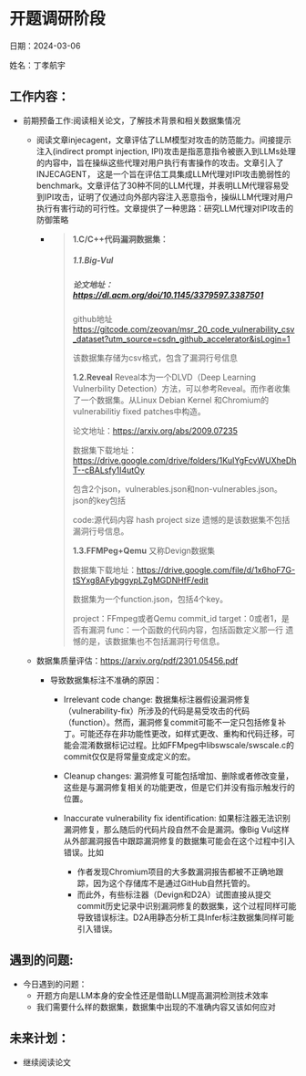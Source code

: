 # 开题调研阶段



日期：2024-03-06

姓名：丁孝航宇

## 工作内容：



- 前期预备工作:阅读相关论文，了解技术背景和相关数据集情况

  - 阅读文章injecagent，文章评估了LLM模型对攻击的防范能力。间接提示注入(indirect prompt injection, IPI)攻击是指恶意指令被嵌入到LLMs处理的内容中，旨在操纵这些代理对用户执行有害操作的攻击。文章引入了INJECAGENT， 这是一个旨在评估工具集成LLM代理对IPI攻击脆弱性的benchmark。文章评估了30种不同的LLM代理，并表明LLM代理容易受到IPI攻击，证明了仅通过向外部内容注入恶意指令，操纵LLM代理对用户执行有害行动的可行性。文章提供了一种思路：研究LLM代理对IPI攻击的防御策略

    - > **1.C/C++代码漏洞数据集：**
      >
      > ##### **1.1.Big-Vul**
      >
      > ##### 论文地址： https://dl.acm.org/doi/10.1145/3379597.3387501
      >
      > github地址 https://gitcode.com/zeovan/msr_20_code_vulnerability_csv_dataset?utm_source=csdn_github_accelerator&isLogin=1
      >
      > 该数据集存储为csv格式，包含了漏洞行号信息
      >
      > **1.2.Reveal**
      > Reveal本为一个DLVD（Deep Learning Vulnerbility Detection）方法，可以参考Reveal。而作者收集了一个数据集。从Linux Debian Kernel 和Chromium的vulnerabilitiy fixed patches中构造。
      >
      > 论文地址：https://arxiv.org/abs/2009.07235
      >
      > 数据集下载地址：https://drive.google.com/drive/folders/1KuIYgFcvWUXheDhT--cBALsfy1I4utOy
      >
      > 包含2个json，vulnerables.json和non-vulnerables.json。json的key包括
      >
      > code:源代码内容
      > hash
      > project
      > size
      > 遗憾的是该数据集不包括漏洞行号信息。
      >
      > **1.3.FFMPeg+Qemu**
      > 又称Devign数据集
      >
      > 数据集下载地址：https://drive.google.com/file/d/1x6hoF7G-tSYxg8AFybggypLZgMGDNHfF/edit
      >
      > 数据集为一个function.json，包括4个key。
      >
      > project：FFmpeg或者Qemu
      > commit_id
      > target：0或者1，是否有漏洞
      > func：一个函数的代码内容，包括函数定义那一行
      > 遗憾的是，该数据集也不包括漏洞行号信息。
  
  - 数据集质量评估：https://arxiv.org/pdf/2301.05456.pdf
  
    - 导致数据集标注不准确的原因：
  
      - Irrelevant code change: 数据集标注器假设漏洞修复（vulnerability-fix）所涉及的代码是易受攻击的代码（function）。然而，漏洞修复commit可能不一定只包括修复补丁。可能还存在非功能性更改，如样式更改、重构和代码迁移，可能会混淆数据标记过程。比如FFMpeg中libswscale/swscale.c的commit仅仅是将常量变成定义的宏。
  
      - Cleanup changes: 漏洞修复可能包括增加、删除或者修改变量，这些是与漏洞修复相关的功能更改，但是它们并没有指示触发行的位置。
  
      - Inaccurate vulnerability fix identification: 如果标注器无法识别漏洞修复，那么随后的代码片段自然不会是漏洞。像Big Vul这样从外部漏洞报告中跟踪漏洞修复的数据集可能会在这个过程中引入错误。比如
  
        - 作者发现Chromium项目的大多数漏洞报告都被不正确地跟踪，因为这个存储库不是通过GitHub自然托管的。
        - 而此外，有些标注器（Devign和D2A）试图直接从提交commit历史记录中识别漏洞修复的数据集，这个过程同样可能导致错误标注。D2A用静态分析工具Infer标注数据集同样可能引入错误。
  
        

## 遇到的问题:



- 今日遇到的问题：
  - 开题方向是LLM本身的安全性还是借助LLM提高漏洞检测技术效率
  - 我们需要什么样的数据集，数据集中出现的不准确内容又该如何应对

## 未来计划：



- 继续阅读论文